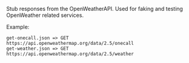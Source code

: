 Stub responses from the OpenWeatherAPI.
Used for faking and testing OpenWeather related services.

Example:

```
get-onecall.json => GET https://api.openweathermap.org/data/2.5/onecall
get-weather.json => GET https://api.openweathermap.org/data/2.5/weather
```
